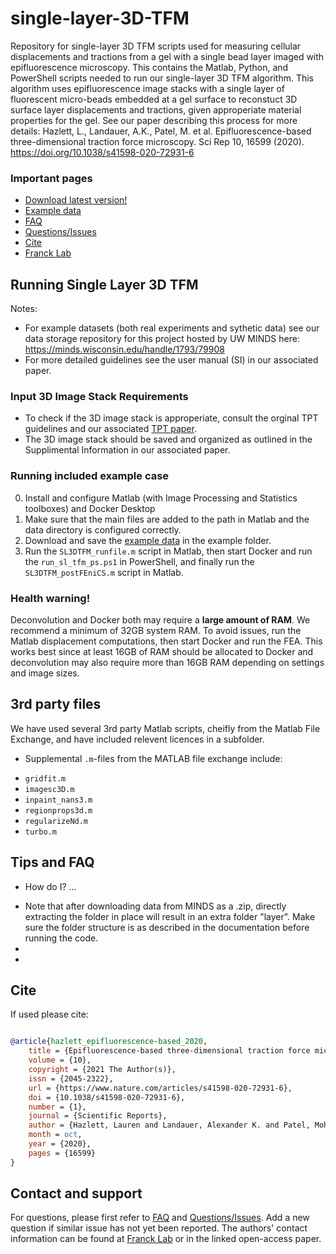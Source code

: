 # single-layer-3D-TFM
Repository for single-layer 3D TFM scripts used for measuring cellular displacements and tractions from a gel with a single bead layer imaged with epifluorescence microscopy. This contains the Matlab, Python, and PowerShell scripts needed to run our single-layer 3D TFM algorithm. This algorithm uses epifluorescence image stacks with a single layer of fluorescent micro-beads embedded at a gel surface to reconstuct 3D surface layer displacements and tractions, given approperiate material properties for the gel. See our paper describing this process for more details: Hazlett, L., Landauer, A.K., Patel, M. et al. Epifluorescence-based three-dimensional traction force microscopy. Sci Rep 10, 16599 (2020). https://doi.org/10.1038/s41598-020-72931-6



### Important pages
* [Download latest version!](https://github.com/FranckLab/single-layer-3D-TFM/releases)
* [Example data](https://minds.wisconsin.edu/handle/1793/79908)
* [FAQ](https://github.com/FranckLab/single-layer-3D-TFM#faq)
* [Questions/Issues](https://github.com/FranckLab/single-layer-3D-TFM/issues)
* [Cite](https://github.com/FranckLab/single-layer-3D-TFM#cite)
* [Franck Lab](https://www.franck.engr.wisc.edu)
 
## Running Single Layer 3D TFM

Notes: 
  - For example datasets (both real experiments and sythetic data) see our data storage repository for this project hosted by UW MINDS here: https://minds.wisconsin.edu/handle/1793/79908
  - For more detailed guidelines see the user manual (SI) in our associated paper.

### Input 3D Image Stack Requirements
* To check if the 3D image stack is approperiate, consult the orginal TPT guidelines and our associated [TPT paper](https://github.com/FranckLab/T-PT).
* The 3D image stack should be saved and organized as outlined in the Supplimental Information in our associated paper. 

### Running included example case
0. Install and configure Matlab (with Image Processing and Statistics toolboxes) and Docker Desktop 
1. Make sure that the main files are added to the path in Matlab and the data directory is configured correctly.
2. Download and save the [example data](https://minds.wisconsin.edu/handle/1793/79908) in the example folder. 
3. Run the `SL3DTFM_runfile.m` script in Matlab, then start Docker and run the `run_sl_tfm_ps.ps1` in PowerShell, and finally run the `SL3DTFM_postFEniCS.m` script in Matlab.

### Health warning!
Deconvolution and Docker both may require a **large amount of RAM**. We recommend a minimum of 32GB system RAM. To avoid issues, run the Matlab displacement computations, then start Docker and run the FEA. This works best since at least 16GB of RAM should be allocated to Docker and deconvolution may also require more than 16GB RAM depending on settings and image sizes.

## 3rd party files
We have used several 3rd party Matlab scripts, cheifly from the Matlab File Exchange, and have included relevent licences in a subfolder.
* Supplemental `.m`-files from the MATLAB file exchange include:
 - `gridfit.m`
 - `imagesc3D.m`
 - `inpaint_nans3.m`
 - `regionprops3d.m`
 - `regularizeNd.m`
 - `turbo.m`
 
## Tips and FAQ

* How do I? ...
 - Note that after downloading data from MINDS as a .zip, directly extracting the folder in place will result in an extra folder "layer". Make sure the folder structure is as described in the documentation before running the code. 
 -
 -


## Cite
If used please cite:

```bibtex

@article{hazlett_epifluorescence-based_2020,
	title = {Epifluorescence-based three-dimensional traction force microscopy},
	volume = {10},
	copyright = {2021 The Author(s)},
	issn = {2045-2322},
	url = {https://www.nature.com/articles/s41598-020-72931-6},
	doi = {10.1038/s41598-020-72931-6},
	number = {1},
	journal = {Scientific Reports},
	author = {Hazlett, Lauren and Landauer, Alexander K. and Patel, Mohak and Witt, Hadley A. and Yang, Jin and Reichner, Jonathan S. and Franck, Christian},
	month = oct,
	year = {2020},
	pages = {16599}
}

```

## Contact and support
For questions, please first refer to [FAQ](https://github.com/FranckLab/single-layer-3D-TFM#faq) and [Questions/Issues](https://github.com/FranckLab/single-layer-3D-TFM/issues). Add a new question if similar issue has not yet been reported. The authors' contact information can be found at [Franck Lab](https://www.franck.engr.wisc.edu) or in the linked open-access paper.

